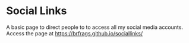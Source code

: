 # Social Links
A basic page to direct people to to access all my social media accounts.
Access the page at https://brfrags.github.io/sociallinks/
